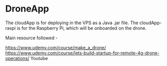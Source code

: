 # DroneApp

The cloudApp is for deploying in the VPS as a Java .jar file.
The cloudApp-raspi is for the Raspberry Pi, which will be onboarded on the drone.

Main resource followed -

https://www.udemy.com/course/make_a_drone/
https://www.udemy.com/course/lets-build-startup-for-remote-4g-drone-operations/
Youtube



